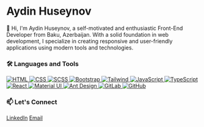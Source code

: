 <body>
  <div>
    <h1>Aydin Huseynov</h1>
    <p>
      👋 Hi, I'm Aydin Huseynov, a self-motivated and enthusiastic Front-End Developer from Baku, Azerbaijan. 
      With a solid foundation in web development, I specialize in creating responsive and user-friendly applications 
      using modern tools and technologies.
    </p>

   <div>
      <h3>🛠️ Languages and Tools</h3>
      <div>
        <a href="https://developer.mozilla.org/en-US/docs/Web/HTML" target="_blank">
          <img src="https://img.icons8.com/ios/50/000000/html-5.png" alt="HTML" />
        </a>
        <a href="https://developer.mozilla.org/en-US/docs/Web/CSS" target="_blank">
          <img src="https://img.icons8.com/ios/50/000000/css3.png" alt="CSS" />
        </a>
        <a href="https://sass-lang.com/" target="_blank">
          <img src="https://img.icons8.com/ios/50/000000/sass.png" alt="SCSS" />
        </a>
        <a href="https://getbootstrap.com/" target="_blank">
          <img src="https://img.icons8.com/ios/50/000000/bootstrap.png" alt="Bootstrap" />
        </a>
        <a href="https://tailwindcss.com/" target="_blank">
          <img src="https://img.icons8.com/ios/50/000000/tailwindcss.png" alt="Tailwind" />
        </a>
        <a href="https://www.javascript.com/" target="_blank">
          <img src="https://img.icons8.com/ios/50/000000/javascript.png" alt="JavaScript" />
        </a>
        <a href="https://www.typescriptlang.org/" target="_blank">
          <img src="https://img.icons8.com/ios/50/000000/typescript.png" alt="TypeScript" />
        </a>
        <a href="https://reactjs.org/" target="_blank">
          <img src="https://img.icons8.com/ios/50/000000/react.png" alt="React" />
        </a>
        <a href="https://mui.com/" target="_blank">
          <img src="https://img.icons8.com/ios/50/000000/material-ui.png" alt="Material UI" />
        </a>
        <a href="https://ant.design/" target="_blank">
          <img src="https://img.icons8.com/ios/50/000000/ant-design.png" alt="Ant Design" />
        </a>
        <a href="https://gitlab.com/" target="_blank">
          <img src="https://img.icons8.com/ios/50/000000/gitlab.png" alt="GitLab" />
        </a>
        <a href="https://github.com/" target="_blank">
          <img src="https://img.icons8.com/ios/50/000000/github.png" alt="GitHub" />
        </a>
      </div>
    </div>
        <div>
      <h3>📫 Let's Connect</h3>
      <div>
        <a href="https://www.linkedin.com/in/ayd%C4%B1nh%C3%BCseynov/" target="_blank">LinkedIn</a> 
        <a href="mailto:aydinhuseynov.dev@gmail.com">Email</a>
      </div>
    </div>
  </div>
</body>
